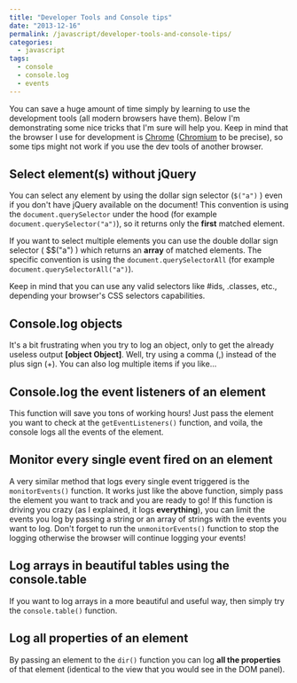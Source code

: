 ```yaml
---
title: "Developer Tools and Console tips"
date: "2013-12-16"
permalink: /javascript/developer-tools-and-console-tips/
categories:
  - javascript
tags:
  - console
  - console.log
  - events
---
```


You can save a huge amount of time simply by learning to use the development tools (all modern browsers have them). Below I'm demonstrating some nice tricks that I'm sure will help you. Keep in mind that the browser I use for development is [Chrome](https://www.google.com/intl/en/chrome/browser/ "Google Chrome") ([Chromium](http://www.chromium.org/ "Chromium project") to be precise), so some tips might not work if you use the dev tools of another browser.

## Select element(s) without jQuery

You can select any element by using the dollar sign selector (`$("a")` ) even if you don't have jQuery available on the document! This convention is using the `document.querySelector` under the hood (for example `document.querySelector("a")`), so it returns only the **first** matched element.

If you want to select multiple elements you can use the double dollar sign selector ( $$("a") ) which returns an **array** of matched elements. The specific convention is using the `document.querySelectorAll` (for example `document.querySelectorAll("a")`).

Keep in mind that you can use any valid selectors like #ids, .classes, etc., depending your browser's CSS selectors capabilities.

## Console.log objects

It's a bit frustrating when you try to log an object, only to get the already useless output **[object Object]**. Well, try using a comma (,) instead of the plus sign (+). You can also log multiple items if you like...

## Console.log the event listeners of an element

This function will save you tons of working hours! Just pass the element you want to check at the `getEventListeners()` function, and voila, the console logs all the events of the element.

## Monitor every single event fired on an element

A very similar method that logs every single event triggered is the `monitorEvents()` function. It works just like the above function, simply pass the element you want to track and you are ready to go! If this function is driving you crazy (as I explained, it logs **everything**), you can limit the events you log by passing a string or an array of strings with the events you want to log. Don't forget to run the `unmonitorEvents()` function to stop the logging otherwise the browser will continue logging your events!

## Log arrays in beautiful tables using the console.table

If you want to log arrays in a more beautiful and useful way, then simply try the `console.table()` function.

## Log all properties of an element

By passing an element to the `dir()` function you can log **all the properties** of that element (identical to the view that you would see in the DOM panel).
